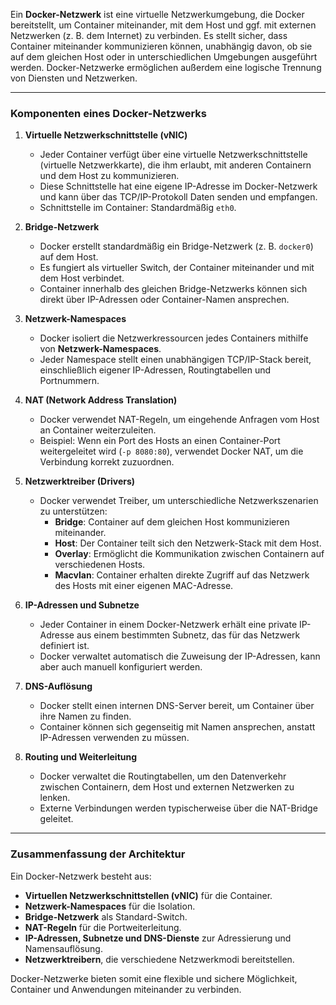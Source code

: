 Ein **Docker-Netzwerk** ist eine virtuelle Netzwerkumgebung, die Docker bereitstellt, um Container miteinander, mit dem Host und ggf. mit externen Netzwerken (z. B. dem Internet) zu verbinden. Es stellt sicher, dass Container miteinander kommunizieren können, unabhängig davon, ob sie auf dem gleichen Host oder in unterschiedlichen Umgebungen ausgeführt werden. Docker-Netzwerke ermöglichen außerdem eine logische Trennung von Diensten und Netzwerken.

---

### **Komponenten eines Docker-Netzwerks**

1. **Virtuelle Netzwerkschnittstelle (vNIC)**
    
    - Jeder Container verfügt über eine virtuelle Netzwerkschnittstelle (virtuelle Netzwerkkarte), die ihm erlaubt, mit anderen Containern und dem Host zu kommunizieren.
    - Diese Schnittstelle hat eine eigene IP-Adresse im Docker-Netzwerk und kann über das TCP/IP-Protokoll Daten senden und empfangen.
    - Schnittstelle im Container: Standardmäßig `eth0`.
2. **Bridge-Netzwerk**
    
    - Docker erstellt standardmäßig ein Bridge-Netzwerk (z. B. `docker0`) auf dem Host.
    - Es fungiert als virtueller Switch, der Container miteinander und mit dem Host verbindet.
    - Container innerhalb des gleichen Bridge-Netzwerks können sich direkt über IP-Adressen oder Container-Namen ansprechen.
3. **Netzwerk-Namespaces**
    
    - Docker isoliert die Netzwerkressourcen jedes Containers mithilfe von **Netzwerk-Namespaces**.
    - Jeder Namespace stellt einen unabhängigen TCP/IP-Stack bereit, einschließlich eigener IP-Adressen, Routingtabellen und Portnummern.
4. **NAT (Network Address Translation)**
    
    - Docker verwendet NAT-Regeln, um eingehende Anfragen vom Host an Container weiterzuleiten.
    - Beispiel: Wenn ein Port des Hosts an einen Container-Port weitergeleitet wird (`-p 8080:80`), verwendet Docker NAT, um die Verbindung korrekt zuzuordnen.
5. **Netzwerktreiber (Drivers)**
    
    - Docker verwendet Treiber, um unterschiedliche Netzwerkszenarien zu unterstützen:
        - **Bridge**: Container auf dem gleichen Host kommunizieren miteinander.
        - **Host**: Der Container teilt sich den Netzwerk-Stack mit dem Host.
        - **Overlay**: Ermöglicht die Kommunikation zwischen Containern auf verschiedenen Hosts.
        - **Macvlan**: Container erhalten direkte Zugriff auf das Netzwerk des Hosts mit einer eigenen MAC-Adresse.
6. **IP-Adressen und Subnetze**
    
    - Jeder Container in einem Docker-Netzwerk erhält eine private IP-Adresse aus einem bestimmten Subnetz, das für das Netzwerk definiert ist.
    - Docker verwaltet automatisch die Zuweisung der IP-Adressen, kann aber auch manuell konfiguriert werden.
7. **DNS-Auflösung**
    
    - Docker stellt einen internen DNS-Server bereit, um Container über ihre Namen zu finden.
    - Container können sich gegenseitig mit Namen ansprechen, anstatt IP-Adressen verwenden zu müssen.
8. **Routing und Weiterleitung**
    
    - Docker verwaltet die Routingtabellen, um den Datenverkehr zwischen Containern, dem Host und externen Netzwerken zu lenken.
    - Externe Verbindungen werden typischerweise über die NAT-Bridge geleitet.

---

### **Zusammenfassung der Architektur**

Ein Docker-Netzwerk besteht aus:

- **Virtuellen Netzwerkschnittstellen (vNIC)** für die Container.
- **Netzwerk-Namespaces** für die Isolation.
- **Bridge-Netzwerk** als Standard-Switch.
- **NAT-Regeln** für die Portweiterleitung.
- **IP-Adressen, Subnetze und DNS-Dienste** zur Adressierung und Namensauflösung.
- **Netzwerktreibern**, die verschiedene Netzwerkmodi bereitstellen.

Docker-Netzwerke bieten somit eine flexible und sichere Möglichkeit, Container und Anwendungen miteinander zu verbinden.
